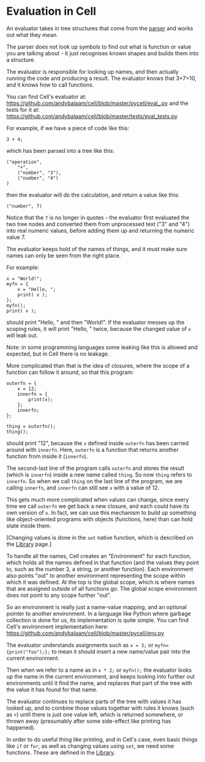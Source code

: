 # Evaluation in Cell

An evaluator takes in tree structures that come from the [parser](parsing.md)
and works out what they mean.

The parser does not look up symbols to find out what is function or value you
are talking about - it just recognises known shapes and builds them into a
structure.

The evaluator is responsible for looking up names, and then actually running
the code and producing a result.  The evaluator knows that 3+7=10, and it knows
how to call functions.

You can find Cell's evaluator at:
https://github.com/andybalaam/cell/blob/master/pycell/eval_.py
and the tests for it at:
https://github.com/andybalaam/cell/blob/master/tests/eval_tests.py

For example, if we have a piece of code like this:

    3 + 4;

which has been parsed into a tree like this:


    ("operation",
        "+",
        ("number", "3"),
        ("number", "4")
    )

then the evaluator will do the calculation, and return a value like this:

    ("number", 7)

Notice that the `7` is no longer in quotes - the evaluator first evaluated the
two tree nodes and converted them from unprocessed text ("3" and "4") into
real numeric values, before adding them up and returning the numeric value 7.

The evaluator keeps hold of the names of things, and it must make sure names
can only be seen from the right place.

For example:

<!-- include "examples/hello_then_world.cell" -->
```
x = "World!";
myfn = {
    x = "Hello, ";
    print( x );
};
myfn();
print( x );
```
<!-- end_include -->

should print "Hello, " and then "World!".  If the evaluator messes up the
scoping rules, it will print "Hello, " twice, because the changed value of `x`
will leak out.

Note: in some programming languages some leaking like this is allowed and
expected, but in Cell there is no leakage.

More complicated than that is the idea of closures, where the scope of a
function can follow it around, so that this program:

<!-- include "examples/outer_inner.cell" -->
```
outerfn = {
    x = 12;
    innerfn = {
        print(x);
    };
    innerfn;
};

thing = outerfn();
thing();
```
<!-- end_include -->

should print "12", because the `x` defined inside `outerfn` has been carried
around with `innerfn`.  Here, `outerfn` is a function that returns another
function from inside it (`innerfn`).

The second-last line of the program calls `outerfn` and stores the result
(which is `innerfn`) inside a new name called `thing`.  So now `thing` refers
to `innerfn`.  So when we call `thing` on the last line of the program, we are
calling `innerfn`, and `innerfn` can still see `x` with a value of 12.

This gets much more complicated when values can change, since every time we
call `outerfn` we get back a new closure, and each could have its own version
of `x`.  In fact, we can use this mechanism to build up something like
object-oriented programs with objects (functions, here) than can hold state
inside them.

[Changing values is done in the `set` native function, which is described on
the [Library](library.md) page.]

To handle all the names, Cell creates an "Environment" for each function, which
holds all the names defined in that function (and the values they point to,
such as the number 3, a string, or another function).  Each environment also
points "out" to another environment representing the scope within which it was
defined.  At the top is the global scope, which is where names that are
assigned outside of all functions go.  The global scope environment does not
point to any scope further "out".

So an environment is really just a name-value mapping, and an optional pointer
to another environment.  In a language like Python where garbage collection
is done for us, its implementation is quite simple.  You can find Cell's
environment implementation here:
https://github.com/andybalaam/cell/blob/master/pycell/env.py

The evaluator understands assignments such as `x = 3;` or
`myfn={print("foo");};` to mean it should insert a new name/value pair into the
current environment.

Then when we refer to a name as in `x * 2;` or `myfn();` the evaluator looks
up the name in the current environment, and keeps looking into further out
environments until it find the name, and replaces that part of the tree with
the value it has found for that name.

The evaluator continues to replace parts of the tree with values it has looked
up, and to combine those values together with rules it knows (such as `+`)
until there is just one value left, which is returned somewhere, or thrown away
(presumably after some side-effect like printing has happened).

In order to do useful thing like printing, and in Cell's case, even basic
things like `if` or `for`, as well as changing values using `set`, we need some
functions.  These are defined in the [Library](library.md).

